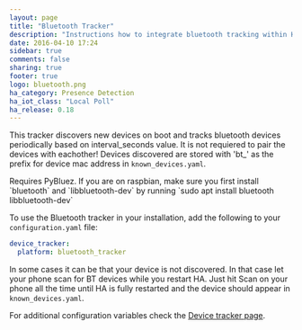 ```yaml
---
layout: page
title: "Bluetooth Tracker"
description: "Instructions how to integrate bluetooth tracking within Home Assistant."
date: 2016-04-10 17:24
sidebar: true
comments: false
sharing: true
footer: true
logo: bluetooth.png
ha_category: Presence Detection
ha_iot_class: "Local Poll"
ha_release: 0.18
---
```


This tracker discovers new devices on boot and tracks bluetooth devices periodically based on interval_seconds value. It is not requiered to pair the devices with eachother! 
Devices discovered are stored with 'bt_' as the prefix for device mac address in `known_devices.yaml`.

<p class='note'>
Requires PyBluez. If you are on raspbian, make sure you first install `bluetooth` and `libbluetooth-dev` by running `sudo apt install bluetooth libbluetooth-dev`
</p>

To use the Bluetooth tracker in your installation, add the following to your `configuration.yaml` file:

```yaml
device_tracker:
  platform: bluetooth_tracker
```

In some cases it can be that your device is not discovered. In that case let your phone scan for BT devices while you restart HA. Just hit Scan on your phone all the time until HA is fully restarted and the device should appear in `known_devices.yaml`.

For additional configuration variables check the [Device tracker page](/components/device_tracker/).
